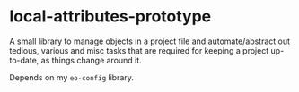 # local-attributes-prototype

A small library to manage objects in a project file and automate/abstract out tedious, various and misc tasks that are required for keeping a project up-to-date, as things change around it.

Depends on my `eo-config` library.
